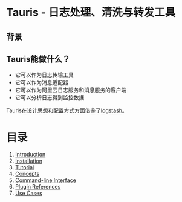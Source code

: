# Tauris - 日志处理、清洗与转发工具

## 背景



## Tauris能做什么？
* 它可以作为日志传输工具
* 它可以作为消息适配器
* 它可以作为阿里云日志服务和消息服务的客户端
* 它可以分析日志得到监控数据



Tauris在设计思想和配置方式方面借鉴了[logstash](https://www.elastic.co/cn/products/logstash)。

# 目录
1. [Introduction](docs/introduction.md)
2. [Installation](docs/installation.md)
3. [Tutorial](docs/tutorial.md)
4. [Concepts](docs/concepts.md)
5. [Command-line Interface](docs/cli.md)
6. [Plugin References](docs/plugins/index.md)
7. [Use Cases](docs/usecases.md)

